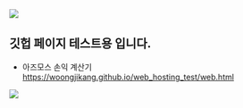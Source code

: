 <img src="https://capsule-render.vercel.app/api?type=waving&color=BDBDC8&height=150&section=header" />
<h2>깃헙 페이지 테스트용 입니다.</h2>

- 아즈모스 손익 계산기 https://woongjikang.github.io/web_hosting_test/web.html
<img src="https://capsule-render.vercel.app/api?type=waving&color=BDBDC8&height=150&section=footer" />
